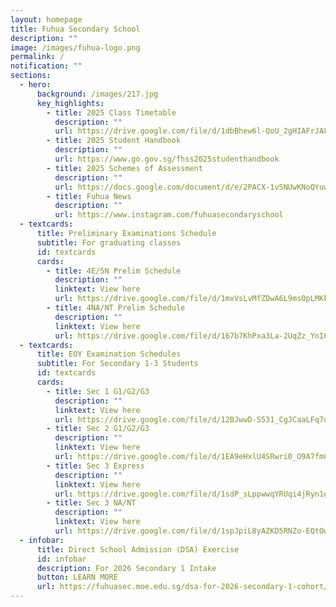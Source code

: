 ```yaml
---
layout: homepage
title: Fuhua Secondary School
description: ""
image: /images/fuhua-logo.png
permalink: /
notification: ""
sections:
  - hero:
      background: /images/217.jpg
      key_highlights:
        - title: 2025 Class Timetable
          description: ""
          url: https://drive.google.com/file/d/1dbBhew6l-QoU_2gHIAFrJA8hSogC_G6K/view?usp=sharing
        - title: 2025 Student Handbook
          description: ""
          url: https://www.go.gov.sg/fhss2025studenthandbook
        - title: 2025 Schemes of Assessment
          description: ""
          url: https://docs.google.com/document/d/e/2PACX-1vSNUwKNoQYuwOgtneDZsst9M2OT-rdLwEHoYukxHls-BKCoSl2LUKmy_D3mDiQSdeK0gv2ikZ80GZLS/pub
        - title: Fuhua News
          description: ""
          url: https://www.instagram.com/fuhuasecondaryschool
  - textcards:
      title: Preliminary Examinations Schedule
      subtitle: For graduating classes
      id: textcards
      cards:
        - title: 4E/5N Prelim Schedule
          description: ""
          linktext: View here
          url: https://drive.google.com/file/d/1mxVsLvMfZDwA6L9msOpLMKkIsTYyu0qX/view?usp=drive_link
        - title: 4NA/NT Prelim Schedule
          description: ""
          linktext: View here
          url: https://drive.google.com/file/d/167b7KhPxa3La-2UqZz_YnI6K7tJ5KWid/view?usp=drive_link
  - textcards:
      title: EOY Examination Schedules
      subtitle: For Secondary 1-3 Students
      id: textcards
      cards:
        - title: Sec 1 G1/G2/G3
          description: ""
          linktext: View here
          url: https://drive.google.com/file/d/12BJwwD-S531_CgJCaaLFq7q4MBU5zW78/view?usp=sharing
        - title: Sec 2 G1/G2/G3
          description: ""
          linktext: View here
          url: https://drive.google.com/file/d/1EA9eHxlU4SRwri0_O9A7fm8zPB56NAZN/view?usp=sharing
        - title: Sec 3 Express
          description: ""
          linktext: View here
          url: https://drive.google.com/file/d/1sdP_sLppwwqYRUqi4jRyn1gHNMJMmCbU/view?usp=sharing
        - title: Sec 3 NA/NT
          description: ""
          linktext: View here
          url: https://drive.google.com/file/d/1spJpiL8yAZKD5RNZo-EQtOwE0h5IJyFz/view?usp=sharing
  - infobar:
      title: Direct School Admission (DSA) Exercise
      id: infobar
      description: For 2026 Secondary 1 Intake
      button: LEARN MORE
      url: https://fuhuasec.moe.edu.sg/dsa-for-2026-secondary-1-cohort/
---
```

